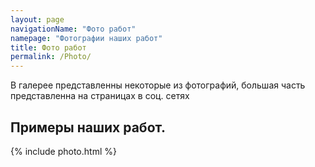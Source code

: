 ```yaml
---
layout: page
navigationName: "Фото работ"
namepage: "Фотографии наших работ"
title: Фото работ
permalink: /Photo/
---
```

<p>В галерее представленны некоторые из фотографий, большая часть представленна на страницах в соц. сетях</p>
<h2 class="center fsize">Примеры наших работ.</h2>
{% include photo.html %}